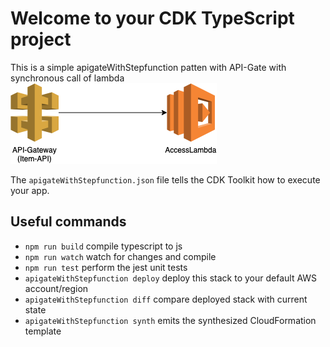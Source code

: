 # Welcome to your CDK TypeScript project

This is a simple apigateWithStepfunction patten with API-Gate with synchronous call of lambda
![API-Gateway with Lambda-Integration](images/ApiGatewayLambdaIntegration.png)

The `apigateWithStepfunction.json` file tells the CDK Toolkit how to execute your app.

## Useful commands

* `npm run build`   compile typescript to js
* `npm run watch`   watch for changes and compile
* `npm run test`    perform the jest unit tests
* `apigateWithStepfunction deploy`      deploy this stack to your default AWS account/region
* `apigateWithStepfunction diff`        compare deployed stack with current state
* `apigateWithStepfunction synth`       emits the synthesized CloudFormation template
